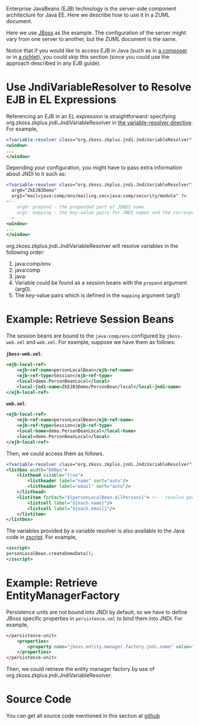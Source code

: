 

Enterprise JavaBeans (EJB) technology is the server-side component
architecture for Java EE. Here we describe how to use it in a ZUML
document.

Here we use [JBoss](http://jboss.org) as the example. The configuration
of the server might vary from one server to another, but the ZUML
document is the same.

Notice that if you would like to access EJB in Java (such as in [a composer]({{site.baseurl}}/zk_dev_ref/mvc/controller/composer)
or in [a richlet]({{site.baseurl}}/zk_dev_ref/ui_composing/richlet)), you
could skip this section (since you could use the approach described in
any EJB guide).

# Use JndiVariableResolver to Resolve EJB in EL Expressions

Referencing an EJB in an EL expression is straightforward: specifying
<javadoc>org.zkoss.zkplus.jndi.JndiVariableResolver</javadoc> in [the variable-resolver directive](ZUML_Reference/ZUML/Processing_Instructions/variable-resolver).
For example,

```xml
<?variable-resolver class="org.zkoss.zkplus.jndi.JndiVariableResolver" ?>
<window>
...
</window>
```

Depending your configuration, you might have to pass extra information
about JNDI to it such as:

```xml
<?variable-resolver class="org.zkoss.zkplus.jndi.JndiVariableResolver"
  arg0="ZkEJB3Demo"
  arg1="mail=java:comp/env/mailing,sec=java:comp/security/module" ?>
<!--
    arg0: prepend - the prepended part of JDNDI name
    arg1: mapping - the key-value pairs for JNDI names and the corresponding variable names
-->
<window>
...
</window>
```

<javadoc>org.zkoss.zkplus.jndi.JndiVariableResolver</javadoc> will
resolve variables in the following order:

1.  java:comp/env
2.  java:comp
3.  java:
4.  Variable could be found as a session beans with the `prepend`
    argument (arg0).
5.  The key-value pairs which is defined in the `mapping` argument
    (arg1)

# Example: Retrieve Session Beans

The session beans are bound to the `java:comp/env` configured by
`jboss-web.xml` and `web.xml`. For example, suppose we have them as
follows:

**`jboss-web.xml`**:

```xml
<ejb-local-ref>
    <ejb-ref-name>personLocalBean</ejb-ref-name>
    <ejb-ref-type>Session</ejb-ref-type>
    <local>demo.PersonBeanLocal</local>
    <local-jndi-name>ZkEJB3Demo/PersonBean/local</local-jndi-name>
</ejb-local-ref>
```

**`web.xml`**:

```xml
<ejb-local-ref>
    <ejb-ref-name>personLocalBean</ejb-ref-name>
    <ejb-ref-type>Session</ejb-ref-type>
    <local-home>demo.PersonBeanLocal</local-home>
    <local>demo.PersonBeanLocal</local>
</ejb-local-ref>
```

Then, we could access them as follows.

```xml
<?variable-resolver class="org.zkoss.zkplus.jndi.JndiVariableResolver" ?>
<listbox width="600px">
    <listhead sizable="true">
        <listheader label="name" sort="auto"/>
        <listheader label="email" sort="auto"/>
    </listhead>
    <listitem forEach="${personLocalBean.allPersons}"> <!-- resolve personLocalBean from JNDI -->
        <listcell label="${each.name}"/>
        <listcell label="${each.email}"/>
    </listitem>
</listbox>
```

The variables provided by a variable resolver is also available to the
Java code in
[zscript]({{site.baseurl}}/zk_dev_ref/ui_composing/zuml/scripts_in_zuml).
For example,

```xml
<zscript>
personLocalBean.createDemoData();
</zscript>
```

# Example: Retrieve EntityManagerFactory

Persistence units are not bound into JNDI by default, so we have to
define JBoss specific properties in `persistence.xml` to bind them into
JNDI. For example,

```xml
</persistence-unit>
    <properties>
        <property name="jboss.entity.manager.factory.jndi.name" value="java:comp/entityManagerFactory"/>
    </properties>
</persistence-unit>
```

Then, we could retrieve the entity manager factory by use of
<javadoc>org.zkoss.zkplus.jndi.JndiVariableResolver</javadoc>.

# Source Code

You can get all source code mentioned in this section at
[github](https://github.com/zkoss/zkbooks/tree/master/developersreference/integration.ejb)
